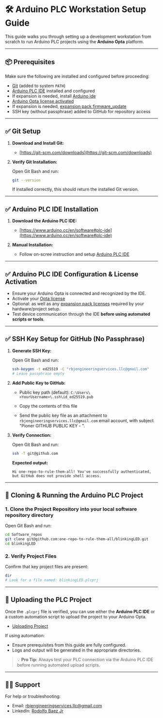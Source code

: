 # 🛠️ Arduino PLC Workstation Setup Guide

This guide walks you through setting up a development workstation from scratch to run Arduino PLC projects using the **Arduino Opta** platform.

---

## 📦 Prerequisites

Make sure the following are installed and configured before proceeding:

- [Git](https://git-scm.com/downloads) (added to system `PATH`)
- [Arduino PLC IDE](https://www.arduino.cc/en/software#plc-ide) installed and configured
- If expansion is needed, install [Arduino ide](https://www.arduino.cc/en/software/#plc-ide)
- [Arduino Opta license activated](https://docs.arduino.cc/software/plc-ide/tutorials/plc-ide-setup-license/)
- If expansion is needed, [expansion pack firmware_update](https://docs.arduino.cc/tutorials/opta/user-manual/#update-expansion-firmware)
- SSH key (without passphrase) added to GitHub for repository access

---

## ✅ Git Setup

1. **Download and Install Git:**

   * [https://git-scm.com/downloads](https://git-scm.com/downloads)

2. **Verify Git Installation:**

   Open Git Bash and run:
   
   ```bash
   git --version
   ```

   If installed correctly, this should return the installed Git version.

---

## ✅ Arduino PLC IDE Installation

1. **Download the Arduino PLC IDE:**

   * [https://www.arduino.cc/en/software#plc-ide](https://www.arduino.cc/en/software#plc-ide)

2. **Manual Installation:**

   * Follow on-scree instruction and setup [Arduino PLC IDE](https://docs.arduino.cc/software/plc-ide/tutorials/plc-ide-setup-license/#1-arduino-plc-ide-setup)

---

## ✅ Arduino PLC IDE Configuration & License Activation

* Ensure your Arduino Opta is connected and recognized by the IDE.
* Activate your [Opta license](https://docs.arduino.cc/software/plc-ide/tutorials/plc-ide-setup-license/#instructions) 
* Optional: as well as any [expansion pack licenses](https://docs.arduino.cc/tutorials/opta/user-manual/#update-expansion-firmware) required by your hardware/project setup.
* Test device communication through the IDE **before using automated scripts or tools**.

---

## ✅ SSH Key Setup for GitHub (No Passphrase)

1. **Generate SSH Key:**

   Open Git Bash and run:

   ```bash
   ssh-keygen -t ed25519 -C "rbjengineeringservices.llc@gmail.com"
   # Leave passphrase empty
   ```

2. **Add Public Key to GitHub:**

   * Public key path (default):
     `C:\Users\<YourUsername>\.ssh\id_ed25519.pub`

   * Copy the contents of this file

   * Send the public key file as an attachment to `rbjengineeringservices.llc@gmail.com` email account, with subject "Pioner GITHUB PUBLIC KEY - <Workstation ID>".

3. **Verify Connection:**

   Open Git Bash and run:

   ```bash
   ssh -T git@github.com
   ```

   **Expected output:**

   ```
   Hi one-repo-to-rule-them-all! You've successfully authenticated, but GitHub does not provide shell access.
   ```

---

## 🚀 Cloning & Running the Arduino PLC Project

### 1. Clone the Project Repository into your local software repository directory

Open Git Bash and run:

```bash
cd Software_repos
git clone git@github.com:one-repo-to-rule-them-all/blinkingLED.git
cd blinkingLED
```

### 2. Verify Project Files

Confirm that key project files are present:

```bash
dir
# Look for a file named: blinkingLED.plcprj
```

---

## 🔼 Uploading the PLC Project

Once the `.plcprj` file is verified, you can use either the **Arduino PLC IDE** or a custom automation script to upload the project to your Arduino Opta.

* [Uploading Project](https://docs.arduino.cc/software/plc-ide/tutorials/plc-ide-setup-license/#2-project-setup) 

If using automation:

* Ensure prerequisites from this guide are fully configured.
* Logs and output will be generated in the appropriate directories.

> 💡 **Pro Tip:** Always test your PLC connection via the Arduino PLC IDE before running automated upload scripts.

---

## 🧙‍♂️ Support

For help or troubleshooting:

* Email: [rbjengineeringservices.llc@gmail.com](mailto:rbjengineeringservices.llc@gmail.com)
* LinkedIn: [Rodolfo Baez Jr](https://www.linkedin.com/in/rodolfo-baez-jr-8b9830b0/)
